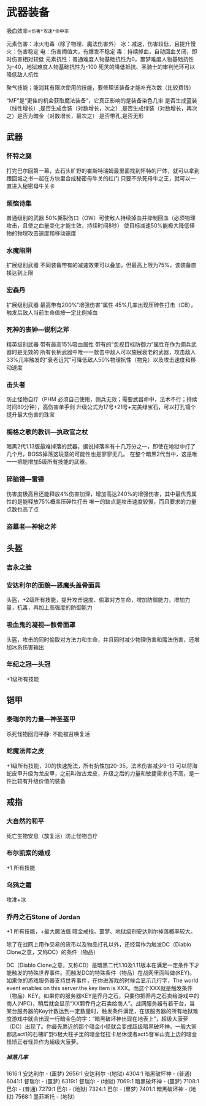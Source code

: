 # 武器装备
吸血效率=`伤害*攻速*命中率`

元素伤害：冰火电毒（除了物理、魔法伤害外）
冰：减速，伤害较低，且提升慢
火：伤害稳定
电：伤害阈值大，有爆发不稳定
毒：持续掉血，自动回血关闭，即时伤害相对较低
元素抗性：普通难度人物基础抗性为0，噩梦难度人物基础抗性为-40，地狱难度人物基础抗性为-100
死灵的降低抵抗、圣骑士的审判光环可以降低敌人抗性

聚气技能；能消耗有限次使用的技能，要修理该装备才能补充次数（比较费钱）

“MF”是“更佳的机会获取魔法装备”，它真正影响的是装备染色几率
是否生成蓝装（线性增长）,是否生成金装（对数增长，次之）,是否生成绿装（对数增长，再次之）是否为暗金（对数增长，最次之）
是否带孔,是否无形

## 武器
### 怀特之腿
打完巴尔回第一幕，去石头旷野的崔斯特瑞姆最里面找到怀特的尸体，就可以拿到
跟回城之书一起在方块里合成秘密母牛关的红门
只要不杀死母牛之王，就可以一直进入秘密母牛关卡

### 烦恼诗集
普通级别的武器
50%撕裂伤口（OW）可使敌人持续掉血并抑制回血（必须物理攻击，且使之血量变化才能生效，持续时间8秒）
使目标减速50%能极大降低怪物的物理攻击速度和移动速度

### 水魔陷阱
扩展级别武器
不同装备带有的减速效果可以叠加，但最高上限为75%，该装备直接达到上限

### 宏森丹
扩展级别武器
最高带有200%“增强伤害”属性
45%几率出现压碎性打击（CB），触发后敌人当前生命值按一定比例掉血

### 死神的丧钟—锐利之斧
精英级别武器
带有最高15%吸血属性
带有的“忽视目标防御力”属性在作为佣兵武器时是无效的
所有长柄武器中唯一一款击中敌人可以施展衰老的武器，攻击敌人33%几率触发的“衰老诅咒”可降低敌人50%物理抗性（物免）以及攻击速度和移动速度

### 击头者
防止怪物自疗（PHM 必须自己使用，佣兵无效；需要武器命中，法术不行；持续时间80分钟），高伤害单手剑
升级公式为17号+21号+完美绿宝石，可以打孔镶个提升最大伤害的珠宝

### 梅格之歌的教训—执政官之杖
暗黑2代1.13版最难掉落的武器，据说掉落率有十几万分之一，即使在地狱中打了几个月，BOSS掉落这玩意的可能性也是寥寥无几。
在整个暗黑2代当中，这是唯一一把能增加5级所有技能的武器。

### 碎脑锤—雷锤
伤害度极高且还能释放4%伤害加深，增加高达240%的增强伤害，其中最优秀属性的是能释放75%概率压碎性打击
唯一的缺点是攻击速度较慢，而且要求的力量点数也高了点

### 盗墓者—神秘之斧

## 头盔
### 吉永之脸

### 安达利尔的面貌—恶魔头盖骨面具
头盔，+2级所有技能，提升攻击速度、偷取对方生命，增加防御能力，增加力量，抗毒，再加上高强度的防御能力

### 吸血鬼的凝视—骸骨面罩
头盔，攻击的同时偷取对方法力和生命，并且同时减少物理伤害和魔法伤害，还增加冰系伤害输出

### 年纪之冠—头冠
+1级所有技能

## 铠甲
### 泰瑞尔的力量—神圣盔甲
杀死怪物回归平静: 不能被召唤复活

### 蛇魔法师之皮
+1级所有技能，30的快速施法，所有抗性加20-35，法术伤害减少9-13
可以将海蛇皮甲升级为龙皮甲，之前叫做古龙皮，升级之后的力量和敏捷需求也不高，是一件比较有升级价值的装备

## 戒指
### 大自然的和平
死亡生物安息（放复活）防止怪物自疗

### 布尔凯索的婚戒
+1 所有技能

### 乌鸦之霜
攻准+冰

### 乔丹之石Stone of Jordan
+1 所有技能，+最大魔法值
暗金戒指。噩梦、地狱级别安达利尔掉落概率较大。

除了在战网上用作交易的货币以及物品打孔以外，还经常作为触发DC（Diablo Clone之意，又称DC）的条件（物品）

DC（Diablo Clone之意，又称CD）是暗黑二代1.10及1.11版本在满足一定条件下才能触发的特殊世界事件。而触发DC的特殊条件（物品）在战网里面叫做(KEY)。如果你的游戏服务器支持世界事件，在你进游戏的时候会显示几行字，The world event enables on this server.the key item is XXX。而这个XXX就是触发条件（物品）KEY。如果你的服务器KEY是乔丹之石，只要你把乔丹之石卖给游戏中的商人(NPC)，稍后就会显示“XX颗乔丹之石卖给商人”。战网服务器有若干台，当某台服务器的Key计数达到一定数量时，触发条件满足，在该服务器的所有地狱难度游戏中就会出现一行暗金色的字：“暗黑破坏神出现在地表上”，超级大菠萝（DC）出现了。你最先靠近的那个暗金小怪就会变成超级暗黑破坏神。一般大家都选act1的石槐旷野5根大柱子里的暗金怪拉卡尼休或者act5督军山克上边的暗金怪矫正者怪异作为超级大菠萝。

##### 掉落几率
1616:1 安达利尔 - (噩梦)
2656:1 安达利尔 -(地狱)
4304:1 暗黑破坏神 - (普通)
6041:1 督瑞尔 - (噩梦)
6319:1 督瑞尔 - (地狱)
7069:1 暗黑破坏神 - (噩梦)
7108:1 巴尔 - (普通)
7279:1 巴尔 - (地狱)
7324:1 巴尔 - (噩梦)
7401:1 暗黑破坏神 - (地狱)
7568:1 墨菲斯托 - (地狱)